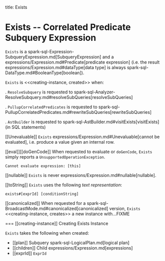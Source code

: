 title: Exists

# Exists -- Correlated Predicate Subquery Expression

`Exists` is a spark-sql-Expression-SubqueryExpression.md[SubqueryExpression] and a expressions/Expression.md#Predicate[predicate expression] (i.e. the result expressions/Expression.md#dataType[data type] is always spark-sql-DataType.md#BooleanType[boolean]).

`Exists` is <<creating-instance, created>> when:

. `ResolveSubquery` is requested to spark-sql-Analyzer-ResolveSubquery.md#resolveSubQueries[resolveSubQueries]

. `PullupCorrelatedPredicates` is requested to spark-sql-PullupCorrelatedPredicates.md#rewriteSubQueries[rewriteSubQueries]

. `AstBuilder` is requested to spark-sql-AstBuilder.md#visitExists[visitExists] (in SQL statements)

[[Unevaluable]]
`Exists` expressions/Expression.md#Unevaluable[cannot be evaluated], i.e. produce a value given an internal row.

[[eval]][[doGenCode]]
When requested to evaluate or `doGenCode`, `Exists` simply reports a `UnsupportedOperationException`.

```
Cannot evaluate expression: [this]
```

[[nullable]]
`Exists` is never expressions/Expression.md#nullable[nullable].

[[toString]]
`Exists` uses the following *text representation*:

```
exists#[exprId] [conditionString]
```

[[canonicalized]]
When requested for a spark-sql-BroadcastMode.md#canonicalized[canonicalized] version, `Exists` <<creating-instance, creates>> a new instance with...FIXME

=== [[creating-instance]] Creating Exists Instance

`Exists` takes the following when created:

* [[plan]] Subquery spark-sql-LogicalPlan.md[logical plan]
* [[children]] Child expressions/Expression.md[expressions]
* [[exprId]] `ExprId`
